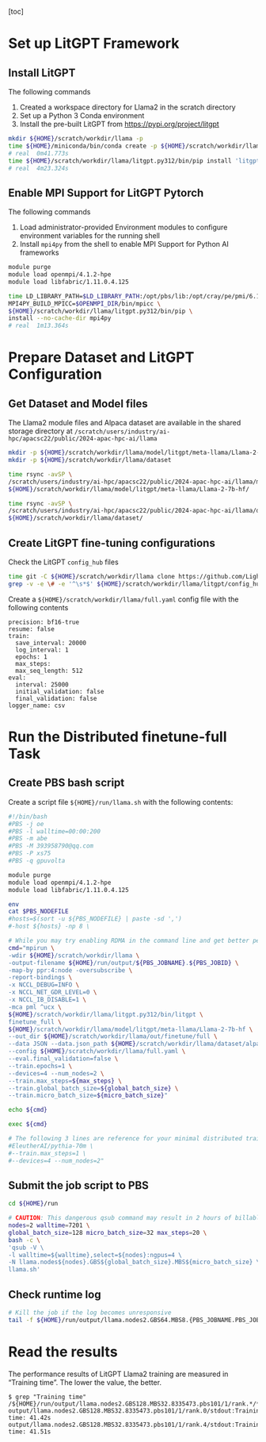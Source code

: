 [toc]

# Set up LitGPT Framework

## Install LitGPT

The following commands

1. Created a workspace directory for Llama2 in the scratch directory
2. Set up a Python 3 Conda environment
3. Install the pre-built LitGPT from https://pypi.org/project/litgpt 

```bash
mkdir ${HOME}/scratch/workdir/llama -p
time ${HOME}/miniconda/bin/conda create -p ${HOME}/scratch/workdir/llama/litgpt.py312 python=3.12 -y
# real	0m41.773s
time ${HOME}/scratch/workdir/llama/litgpt.py312/bin/pip install 'litgpt[all]'==0.4.12
# real	4m23.324s
```

## Enable MPI Support for LitGPT Pytorch

The following commands

1. Load administrator-provided Environment modules to configure environment variables for the running shell
2. Install `mpi4py` from the shell to enable MPI Support for Python AI frameworks

```bash
module purge
module load openmpi/4.1.2-hpe
module load libfabric/1.11.0.4.125

time LD_LIBRARY_PATH=$LD_LIBRARY_PATH:/opt/pbs/lib:/opt/cray/pe/pmi/6.1.1/lib:/opt/cray/pe/lib64:/lib64 \
MPI4PY_BUILD_MPICC=$OPENMPI_DIR/bin/mpicc \
${HOME}/scratch/workdir/llama/litgpt.py312/bin/pip \
install --no-cache-dir mpi4py
# real	1m13.364s
```

# Prepare Dataset and LitGPT Configuration

## Get Dataset and Model files

The Llama2 module files and Alpaca dataset are available in the shared storage directory at `/scratch/users/industry/ai-hpc/apacsc22/public/2024-apac-hpc-ai/llama`

```bash
mkdir -p ${HOME}/scratch/workdir/llama/model/litgpt/meta-llama/Llama-2-7b-hf
mkdir -p ${HOME}/scratch/workdir/llama/dataset

time rsync -avSP \
/scratch/users/industry/ai-hpc/apacsc22/public/2024-apac-hpc-ai/llama/model/litgpt/meta-llama/Llama-2-7b-hf/ \
${HOME}/scratch/workdir/llama/model/litgpt/meta-llama/Llama-2-7b-hf/

time rsync -avSP \
/scratch/users/industry/ai-hpc/apacsc22/public/2024-apac-hpc-ai/llama/dataset/ \
${HOME}/scratch/workdir/llama/dataset/
```

## Create LitGPT fine-tuning configurations

Check the LitGPT `config_hub` files

```bash
time git -C ${HOME}/scratch/workdir/llama clone https://github.com/Lightning-AI/litgpt
grep -v -e \# -e '^\s*$' ${HOME}/scratch/workdir/llama/litgpt/config_hub/finetune/llama-2-7b/full.yaml
```

Create a `${HOME}/scratch/workdir/llama/full.yaml` config file with the following contents

```
precision: bf16-true
resume: false
train:
  save_interval: 20000
  log_interval: 1
  epochs: 1
  max_steps:
  max_seq_length: 512
eval:
  interval: 25000
  initial_validation: false
  final_validation: false
logger_name: csv
```

# Run the Distributed finetune-full Task

## Create PBS bash script

Create a script file `${HOME}/run/llama.sh` with the following contents:

```bash
#!/bin/bash
#PBS -j oe
#PBS -l walltime=00:00:200
#PBS -m abe
#PBS -M 393958790@qq.com
#PBS -P xs75
#PBS -q gpuvolta

module purge
module load openmpi/4.1.2-hpe
module load libfabric/1.11.0.4.125

env
cat $PBS_NODEFILE
#hosts=$(sort -u ${PBS_NODEFILE} | paste -sd ',')
#-host ${hosts} -np 8 \

# While you may try enabling RDMA in the command line and get better performance, a quick way to achieve a workable distributed training is to disable it..
cmd="mpirun \
-wdir ${HOME}/scratch/workdir/llama \
-output-filename ${HOME}/run/output/${PBS_JOBNAME}.${PBS_JOBID} \
-map-by ppr:4:node -oversubscribe \
-report-bindings \
-x NCCL_DEBUG=INFO \
-x NCCL_NET_GDR_LEVEL=0 \
-x NCCL_IB_DISABLE=1 \
-mca pml ^ucx \
${HOME}/scratch/workdir/llama/litgpt.py312/bin/litgpt \
finetune_full \
${HOME}/scratch/workdir/llama/model/litgpt/meta-llama/Llama-2-7b-hf \
--out_dir ${HOME}/scratch/workdir/llama/out/finetune/full \
--data JSON --data.json_path ${HOME}/scratch/workdir/llama/dataset/alpaca1024 \
--config ${HOME}/scratch/workdir/llama/full.yaml \
--eval.final_validation=false \
--train.epochs=1 \
--devices=4 --num_nodes=2 \
--train.max_steps=${max_steps} \
--train.global_batch_size=${global_batch_size} \
--train.micro_batch_size=${micro_batch_size}"

echo ${cmd}

exec ${cmd}

# The following 3 lines are reference for your minimal distributed training trials
#EleutherAI/pythia-70m \
#--train.max_steps=1 \
#--devices=4 --num_nodes=2"
```

## Submit the job script to PBS

```bash
cd ${HOME}/run

# CAUTION: This dangerous qsub command may result in 2 hours of billable time with no useful output for inexperienced users
nodes=2 walltime=7201 \
global_batch_size=128 micro_batch_size=32 max_steps=20 \
bash -c \
'qsub -V \
-l walltime=${walltime},select=${nodes}:ngpus=4 \
-N llama.nodes${nodes}.GBS${global_batch_size}.MBS${micro_batch_size} \
llama.sh'
```

## Check runtime log

```bash
# Kill the job if the log becomes unresponsive
tail -f ${HOME}/run/output/llama.nodes2.GBS64.MBS8.{PBS_JOBNAME.PBS_JOBID}.pbs-101/1/rank.*/std*
```

# Read the results

The performance results of LitGPT Llama2 training are measured in “Training time”. The lower the value, the better.

```
$ grep "Training time" /${HOME}/run/output/llama.nodes2.GBS128.MBS32.8335473.pbs101/1/rank.*/*
output/llama.nodes2.GBS128.MBS32.8335473.pbs101/1/rank.0/stdout:Training time: 41.42s
output/llama.nodes2.GBS128.MBS32.8335473.pbs101/1/rank.4/stdout:Training time: 41.51s

```
